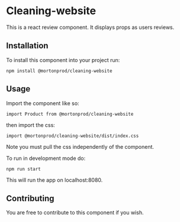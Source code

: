 # Cleaning-website

This is a react review component. It displays props as users reviews.

## Installation
To install this component into your project run:

`npm install @mortonprod/cleaning-website`


## Usage

Import the component like so:

`
import Product from @mortonprod/cleaning-website
`


then import the css:


`
import @mortonprod/cleaning-website/dist/index.css
` 

Note you must pull the css independently of the component. 


To run in development mode do:

`
npm run start
`

This will run the app on localhost:8080.

## Contributing

You are free to contribute to this component if you wish.

